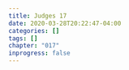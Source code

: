 ```yaml
---
title: Judges 17
date: 2020-03-28T20:22:47-04:00
categories: []
tags: []
chapter: "017"
inprogress: false
---
```


